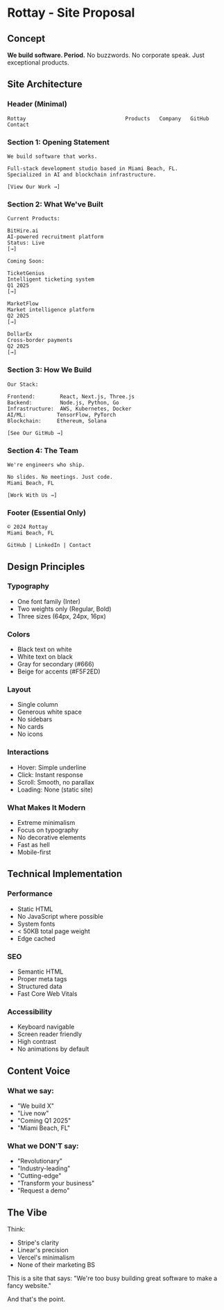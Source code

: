 # Rottay - Site Proposal

## Concept
**We build software. Period.**
No buzzwords. No corporate speak. Just exceptional products.

## Site Architecture

### Header (Minimal)
```
Rottay                                Products   Company   GitHub   Contact
```

### Section 1: Opening Statement
```
We build software that works.

Full-stack development studio based in Miami Beach, FL.
Specialized in AI and blockchain infrastructure.

[View Our Work →]
```

### Section 2: What We've Built
```
Current Products:

BitHire.ai
AI-powered recruitment platform
Status: Live
[→]

Coming Soon:

TicketGenius
Intelligent ticketing system
Q1 2025
[→]

MarketFlow
Market intelligence platform
Q2 2025
[→]

DollarEx
Cross-border payments
Q2 2025
[→]
```

### Section 3: How We Build
```
Our Stack:

Frontend:        React, Next.js, Three.js
Backend:         Node.js, Python, Go
Infrastructure:  AWS, Kubernetes, Docker
AI/ML:          TensorFlow, PyTorch
Blockchain:     Ethereum, Solana

[See Our GitHub →]
```

### Section 4: The Team
```
We're engineers who ship.

No slides. No meetings. Just code.
Miami Beach, FL

[Work With Us →]
```

### Footer (Essential Only)
```
© 2024 Rottay
Miami Beach, FL

GitHub | LinkedIn | Contact
```

## Design Principles

### Typography
- One font family (Inter)
- Two weights only (Regular, Bold)
- Three sizes (64px, 24px, 16px)

### Colors
- Black text on white
- White text on black
- Gray for secondary (#666)
- Beige for accents (#F5F2ED)

### Layout
- Single column
- Generous white space
- No sidebars
- No cards
- No icons

### Interactions
- Hover: Simple underline
- Click: Instant response
- Scroll: Smooth, no parallax
- Loading: None (static site)

### What Makes It Modern
- Extreme minimalism
- Focus on typography
- No decorative elements
- Fast as hell
- Mobile-first

## Technical Implementation

### Performance
- Static HTML
- No JavaScript where possible
- System fonts
- < 50KB total page weight
- Edge cached

### SEO
- Semantic HTML
- Proper meta tags
- Structured data
- Fast Core Web Vitals

### Accessibility
- Keyboard navigable
- Screen reader friendly
- High contrast
- No animations by default

## Content Voice

### What we say:
- "We build X"
- "Live now"
- "Coming Q1 2025"
- "Miami Beach, FL"

### What we DON'T say:
- "Revolutionary"
- "Industry-leading"
- "Cutting-edge"
- "Transform your business"
- "Request a demo"

## The Vibe

Think:
- Stripe's clarity
- Linear's precision
- Vercel's minimalism
- None of their marketing BS

This is a site that says:
"We're too busy building great software to make a fancy website."

And that's the point.